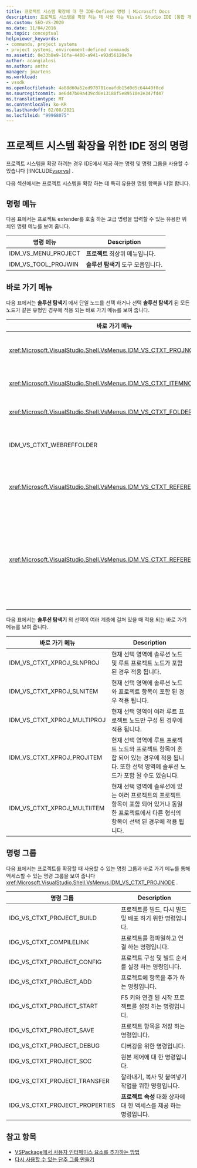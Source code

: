 ```yaml
---
title: 프로젝트 시스템 확장에 대 한 IDE-Defined 명령 | Microsoft Docs
description: 프로젝트 시스템을 확장 하는 데 사용 되는 Visual Studio IDE (통합 개발 환경)에 정의 된 명령 및 명령 그룹에 대해 알아봅니다.
ms.custom: SEO-VS-2020
ms.date: 11/04/2016
ms.topic: conceptual
helpviewer_keywords:
- commands, project systems
- project systems, environment-defined commands
ms.assetid: 0e33b8e9-16fa-4400-a941-e92d56120e7e
author: acangialosi
ms.author: anthc
manager: jmartens
ms.workload:
- vssdk
ms.openlocfilehash: 4a08d60a52ed970781ceafdb15d0d5c64440f0cd
ms.sourcegitcommit: ae6d47b09a439cd0e13180f5e89510e3e347fd47
ms.translationtype: MT
ms.contentlocale: ko-KR
ms.lasthandoff: 02/08/2021
ms.locfileid: "99968075"
---
```

# <a name="ide-defined-commands-for-extending-project-systems"></a>프로젝트 시스템 확장을 위한 IDE 정의 명령
프로젝트 시스템을 확장 하려는 경우 IDE에서 제공 하는 명령 및 명령 그룹을 사용할 수 있습니다 [!INCLUDE[vsprvs](../../code-quality/includes/vsprvs_md.md)] .

 다음 섹션에서는 프로젝트 시스템을 확장 하는 데 특히 유용한 명령 항목을 나열 합니다.

## <a name="command-menus"></a>명령 메뉴
 다음 표에서는 프로젝트 extender를 호출 하는 고급 명령을 입력할 수 있는 유용한 위치인 명령 메뉴를 보여 줍니다.

|명령 메뉴|Description|
|------------------|-----------------|
|IDM_VS_MENU_PROJECT|**프로젝트** 최상위 메뉴입니다.|
|IDM_VS_TOOL_PROJWIN|**솔루션 탐색기** 도구 모음입니다.|

## <a name="shortcut-menus"></a>바로 가기 메뉴
 다음 표에서는 **솔루션 탐색기** 에서 단일 노드를 선택 하거나 선택 **솔루션 탐색기** 된 모든 노드가 같은 유형인 경우에 적용 되는 바로 가기 메뉴를 보여 줍니다.

|바로 가기 메뉴|Description|
|-------------------|-----------------|
|<xref:Microsoft.VisualStudio.Shell.VsMenus.IDM_VS_CTXT_PROJNODE>|프로젝트 노드를 선택 하는 경우에 적용 됩니다.|
|<xref:Microsoft.VisualStudio.Shell.VsMenus.IDM_VS_CTXT_ITEMNODE>|파일이 선택 된 경우에 적용 됩니다.|
|<xref:Microsoft.VisualStudio.Shell.VsMenus.IDM_VS_CTXT_FOLDERNODE>|폴더를 선택할 때 적용 됩니다.|
|IDM_VS_CTXT_WEBREFFOLDER|웹 참조 폴더가 선택 된 경우에 적용 됩니다.|
|<xref:Microsoft.VisualStudio.Shell.VsMenus.IDM_VS_CTXT_REFERENCEROOT>|"참조" 라는 참조 루트 노드가 선택 된 경우에 적용 됩니다.|
|<xref:Microsoft.VisualStudio.Shell.VsMenus.IDM_VS_CTXT_REFERENCE>|참조 노드가 선택 된 경우에 적용 됩니다. 여기에는 어셈블리, COM 및 프로젝트 참조만 포함 됩니다. 웹 참조를 포함 하지 않습니다.|

 다음 표에서는 **솔루션 탐색기** 의 선택이 여러 계층에 걸쳐 있을 때 적용 되는 바로 가기 메뉴를 보여 줍니다.

|바로 가기 메뉴|Description|
|-------------------|-----------------|
|IDM_VS_CTXT_XPROJ_SLNPROJ|현재 선택 영역에 솔루션 노드 및 루트 프로젝트 노드가 포함 된 경우 적용 됩니다.|
|IDM_VS_CTXT_XPROJ_SLNITEM|현재 선택 영역에 솔루션 노드와 프로젝트 항목이 포함 된 경우 적용 됩니다.|
|IDM_VS_CTXT_XPROJ_MULTIPROJ|현재 선택 영역이 여러 루트 프로젝트 노드만 구성 된 경우에 적용 됩니다.|
|IDM_VS_CTXT_XPROJ_PROJITEM|현재 선택 영역에 루트 프로젝트 노드와 프로젝트 항목이 혼합 되어 있는 경우에 적용 됩니다. 또한 선택 영역에 솔루션 노드가 포함 될 수도 있습니다.|
|IDM_VS_CTXT_XPROJ_MULTIITEM|현재 선택 영역에 솔루션에 있는 여러 프로젝트의 프로젝트 항목이 포함 되어 있거나 동일한 프로젝트에서 다른 형식의 항목이 선택 된 경우에 적용 됩니다.|

## <a name="command-groups"></a>명령 그룹
 다음 표에서는 프로젝트를 확장할 때 사용할 수 있는 명령 그룹과 바로 가기 메뉴를 통해 액세스할 수 있는 명령 그룹을 보여 줍니다 <xref:Microsoft.VisualStudio.Shell.VsMenus.IDM_VS_CTXT_PROJNODE> .

|명령 그룹|Description|
|-------------------|-----------------|
|IDG_VS_CTXT_PROJECT_BUILD|프로젝트를 빌드, 다시 빌드 및 배포 하기 위한 명령입니다.|
|IDG_VS_CTXT_COMPILELINK|프로젝트를 컴파일하고 연결 하는 명령입니다.|
|IDG_VS_CTXT_PROJECT_CONFIG|프로젝트 구성 및 빌드 순서를 설정 하는 명령입니다.|
|IDG_VS_CTXT_PROJECT_ADD|프로젝트에 항목을 추가 하는 명령입니다.|
|IDG_VS_CTXT_PROJECT_START|F5 키와 연결 된 시작 프로젝트를 설정 하는 명령입니다.|
|IDG_VS_CTXT_PROJECT_SAVE|프로젝트 항목을 저장 하는 명령입니다.|
|IDG_VS_CTXT_PROJECT_DEBUG|디버깅을 위한 명령입니다.|
|IDG_VS_CTXT_PROJECT_SCC|원본 제어에 대 한 명령입니다.|
|IDG_VS_CTXT_PROJECT_TRANSFER|잘라내기, 복사 및 붙여넣기 작업을 위한 명령입니다.|
|IDG_VS_CTXT_PROJECT_PROPERTIES|**프로젝트 속성** 대화 상자에 대 한 액세스를 제공 하는 명령입니다.|

## <a name="see-also"></a>참고 항목

- [VSPackage에서 사용자 인터페이스 요소를 추가하는 방법](../../extensibility/internals/how-vspackages-add-user-interface-elements.md)
- [다시 사용할 수 있는 단추 그룹 만들기](../../extensibility/creating-reusable-groups-of-buttons.md)

